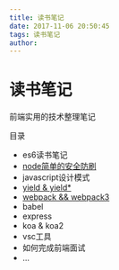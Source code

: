 ```yaml
---
title: 读书笔记
date: 2017-11-06 20:50:45
tags: 读书笔记
author:
---
```

# 读书笔记

前端实用的技术整理笔记

目录

- es6读书笔记
- [node简单的安全防刷](/2017/11/06/1.[reading]node简单防刷)
- javascript设计模式
- [yield & yield*](/2017/11/07/1.[reading]yield)
- [webpack && webpack3](/2017/11/07/1.[reading]webpack简单介绍)
- babel
- express
- koa & koa2
- vsc工具
- 如何完成前端面试
- ...